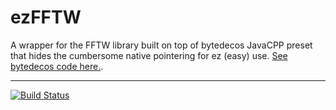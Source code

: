 # ezFFTW

A wrapper for the FFTW library built on top of bytedecos JavaCPP preset that hides the cumbersome native pointering for ez (easy) use. [See bytedecos code here.](https://github.com/bytedeco/javacpp-presets/tree/master/fftw).

---

[![Build Status](https://travis-ci.org/hageldave/ezFFTW.svg?branch=master)](https://travis-ci.org/hageldave/ezFFTW)
